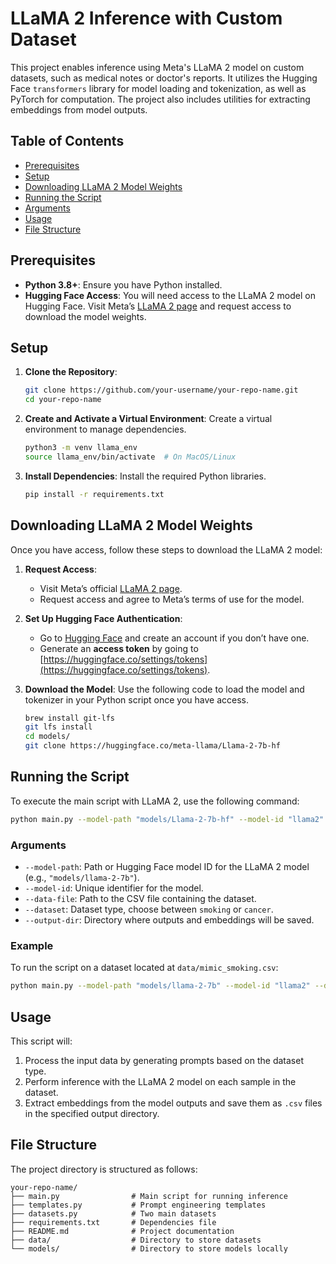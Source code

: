 
# LLaMA 2 Inference with Custom Dataset

This project enables inference using Meta's LLaMA 2 model on custom datasets, such as medical notes or doctor's reports. It utilizes the Hugging Face `transformers` library for model loading and tokenization, as well as PyTorch for computation. The project also includes utilities for extracting embeddings from model outputs.

## Table of Contents

- [Prerequisites](#prerequisites)
- [Setup](#setup)
- [Downloading LLaMA 2 Model Weights](#downloading-llama-2-model-weights)
- [Running the Script](#running-the-script)
- [Arguments](#arguments)
- [Usage](#usage)
- [File Structure](#file-structure)

## Prerequisites

- **Python 3.8+**: Ensure you have Python installed.
- **Hugging Face Access**: You will need access to the LLaMA 2 model on Hugging Face. Visit Meta’s [LLaMA 2 page](https://ai.meta.com/llama/) and request access to download the model weights.

## Setup

1. **Clone the Repository**:
   ```bash
   git clone https://github.com/your-username/your-repo-name.git
   cd your-repo-name
   ```

2. **Create and Activate a Virtual Environment**:
   Create a virtual environment to manage dependencies.
   ```bash
   python3 -m venv llama_env
   source llama_env/bin/activate  # On MacOS/Linux
   ```

3. **Install Dependencies**:
   Install the required Python libraries.
   ```bash
   pip install -r requirements.txt
   ```

## Downloading LLaMA 2 Model Weights

Once you have access, follow these steps to download the LLaMA 2 model:

1. **Request Access**:
   - Visit Meta’s official [LLaMA 2 page](https://ai.meta.com/llama/).
   - Request access and agree to Meta’s terms of use for the model.

2. **Set Up Hugging Face Authentication**:
   - Go to [Hugging Face](https://huggingface.co/) and create an account if you don’t have one.
   - Generate an **access token** by going to [https://huggingface.co/settings/tokens](https://huggingface.co/settings/tokens).

3. **Download the Model**:
   Use the following code to load the model and tokenizer in your Python script once you have access.
   ```bash
   brew install git-lfs    
   git lfs install 
   cd models/
   git clone https://huggingface.co/meta-llama/Llama-2-7b-hf
   ```

## Running the Script

To execute the main script with LLaMA 2, use the following command:
```bash
python main.py --model-path "models/Llama-2-7b-hf" --model-id "llama2" --data-file data/mimic_smoking.csv --dataset smoking --output-dir ./outputs
```

### Arguments

- `--model-path`: Path or Hugging Face model ID for the LLaMA 2 model (e.g., `"models/llama-2-7b"`).
- `--model-id`: Unique identifier for the model.
- `--data-file`: Path to the CSV file containing the dataset.
- `--dataset`: Dataset type, choose between `smoking` or `cancer`.
- `--output-dir`: Directory where outputs and embeddings will be saved.

### Example

To run the script on a dataset located at `data/mimic_smoking.csv`:
```bash
python main.py --model-path "models/llama-2-7b" --model-id "llama2" --data-file data/mimic_smoking.csv --dataset smoking --output-dir ./outputs
```

## Usage

This script will:
1. Process the input data by generating prompts based on the dataset type.
2. Perform inference with the LLaMA 2 model on each sample in the dataset.
3. Extract embeddings from the model outputs and save them as `.csv` files in the specified output directory.

## File Structure

The project directory is structured as follows:
```
your-repo-name/
├── main.py                # Main script for running inference
├── templates.py           # Prompt engineering templates
├── datasets.py            # Two main datasets
├── requirements.txt       # Dependencies file
├── README.md              # Project documentation
├── data/                  # Directory to store datasets
└── models/                # Directory to store models locally
```
